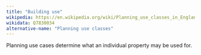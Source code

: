 ```yaml
---
title: "Building use"
wikipedia: https://en.wikipedia.org/wiki/Planning_use_classes_in_England
wikidata: Q7830034
alternative-name: "Planning use classes"
---
```


Planning use cases determine what an individual property may be used for.

